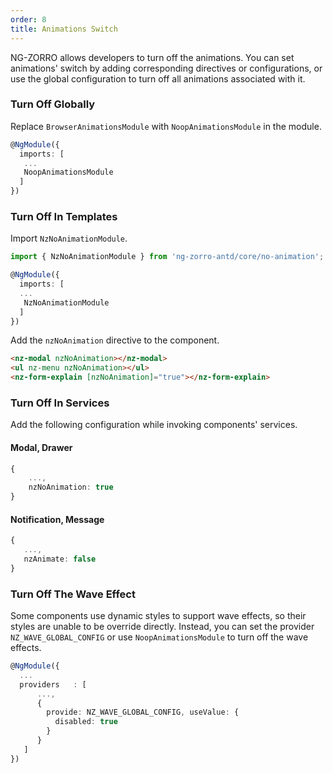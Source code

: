 ```yaml
---
order: 8
title: Animations Switch
---
```


NG-ZORRO allows developers to turn off the animations. You can set animations' switch by adding corresponding directives or
configurations, or use the global configuration to turn off all animations associated with it.

### Turn Off Globally

Replace `BrowserAnimationsModule` with `NoopAnimationsModule` in the module.

```ts
@NgModule({
  imports: [
   ...
   NoopAnimationsModule
  ]
})
```

### Turn Off In Templates

Import `NzNoAnimationModule`.

```ts
import { NzNoAnimationModule } from 'ng-zorro-antd/core/no-animation';

@NgModule({
  imports: [
  ...
   NzNoAnimationModule
  ]
})
```

Add the `nzNoAnimation` directive to the component.

```HTML
<nz-modal nzNoAnimation></nz-modal>
<ul nz-menu nzNoAnimation></ul>
<nz-form-explain [nzNoAnimation]="true"></nz-form-explain>
```

### Turn Off In Services

Add the following configuration while invoking components' services.

#### Modal, Drawer

```ts
{
    ...,
    nzNoAnimation: true
}
```

#### Notification, Message

```ts
{
   ...,
   nzAnimate: false
}
```

### Turn Off The Wave Effect

Some components use dynamic styles to support wave effects, so their styles are unable to be override directly. Instead, you can set the provider `NZ_WAVE_GLOBAL_CONFIG` or use
`NoopAnimationsModule` to turn off the wave effects.

```ts
@NgModule({
  ...
  providers   : [
      ...,
      {
        provide: NZ_WAVE_GLOBAL_CONFIG, useValue: {
          disabled: true
        }
      }
   ]
})
```

